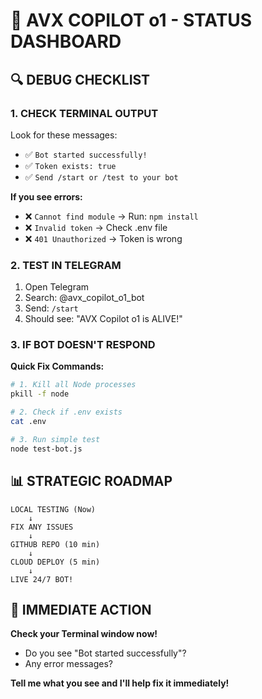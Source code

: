 # 🚦 AVX COPILOT o1 - STATUS DASHBOARD

## 🔍 **DEBUG CHECKLIST**

### **1. CHECK TERMINAL OUTPUT**
Look for these messages:
- ✅ `Bot started successfully!`
- ✅ `Token exists: true`
- ✅ `Send /start or /test to your bot`

**If you see errors:**
- ❌ `Cannot find module` → Run: `npm install`
- ❌ `Invalid token` → Check .env file
- ❌ `401 Unauthorized` → Token is wrong

### **2. TEST IN TELEGRAM**
1. Open Telegram
2. Search: @avx_copilot_o1_bot
3. Send: `/start`
4. Should see: "AVX Copilot o1 is ALIVE!"

### **3. IF BOT DOESN'T RESPOND**

**Quick Fix Commands:**
```bash
# 1. Kill all Node processes
pkill -f node

# 2. Check if .env exists
cat .env

# 3. Run simple test
node test-bot.js
```

## 📊 **STRATEGIC ROADMAP**

```
LOCAL TESTING (Now)
    ↓
FIX ANY ISSUES
    ↓
GITHUB REPO (10 min)
    ↓
CLOUD DEPLOY (5 min)
    ↓
LIVE 24/7 BOT!
```

## 🎯 **IMMEDIATE ACTION**

**Check your Terminal window now!**
- Do you see "Bot started successfully"?
- Any error messages?

**Tell me what you see and I'll help fix it immediately!**